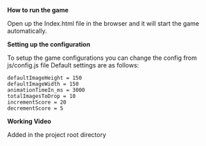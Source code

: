 **How to run the game**

Open up the Index.html file in the browser and it will start the game automatically.

**Setting up the configuration**

To setup the game configurations you can change the config from js/config.js file
Default settings are as follows:

```
defaultImageHeight = 150
defaultImageWidth = 150
animationTimeIn_ms = 3000
totalImagesToDrop = 10
incrementScore = 20
decrementScore = 5
```

**Working Video**

Added in the project root directory